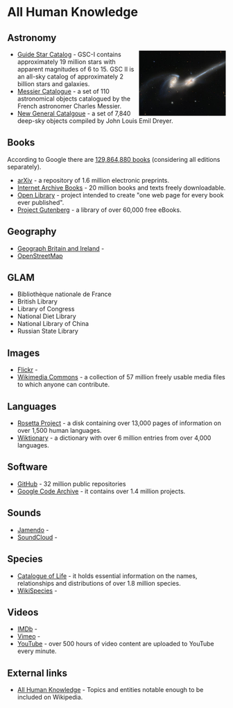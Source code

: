 # All Human Knowledge

## Astronomy
<img align="right" width="200px" src="images/NGC4676.jpg" />

* [Guide Star Catalog](https://archive.stsci.edu/gsc/) - GSC-I contains approximately 19 million stars with apparent magnitudes of 6 to 15. GSC II is an all-sky catalog of approximately 2 billion stars and galaxies.
* [Messier Catalogue](https://en.wikipedia.org/wiki/Messier_object) - a set of 110 astronomical objects catalogued by the French astronomer Charles Messier.
* [New General Catalgoue](https://en.wikipedia.org/wiki/List_of_NGC_objects) - a set of 7,840 deep-sky objects compiled by John Louis Emil Dreyer.

## Books

According to Google there are [129,864,880 books](https://booksearch.blogspot.com/2010/08/books-of-world-stand-up-and-be-counted.html) (considering all editions separately).

* [arXiv](https://arxiv.org/) - a repository of 1.6 million electronic preprints.
* [Internet Archive Books](https://archive.org/details/texts) - 20 million books and texts freely downloadable.
* [Open Library](https://openlibrary.org/) - project intended to create "one web page for every book ever published".
* [Project Gutenberg](https://www.gutenberg.org/) - a library of over 60,000 free eBooks.

## Geography

* [Geograph Britain and Ireland](https://www.geograph.org.uk/) - 
* [OpenStreetMap](https://www.openstreetmap.org/)

## GLAM

* Bibliothèque nationale de France
* British Library
* Library of Congress
* National Diet Library
* National Library of China
* Russian State Library

## Images

* [Flickr](https://www.flickr.com/) - 
* [Wikimedia Commons](https://commons.wikimedia.org/) - a collection of 57 million freely usable media files to which anyone can contribute.

## Languages

* [Rosetta Project](https://rosettaproject.org/) - a disk containing over 13,000 pages of information on over 1,500 human languages.
* [Wiktionary](https://en.wiktionary.org/) - a dictionary with over 6 million entries from over 4,000 languages.

## Software

* [GitHub](https://github.com/) - 32 million public repositories
* [Google Code Archive](https://code.google.com/archive/) -  it contains over 1.4 million projects.

## Sounds

* [Jamendo](https://www.jamendo.com/) - 
* [SoundCloud](https://soundcloud.com/) - 

## Species

* [Catalogue of Life](http://www.catalogueoflife.org/) - it holds essential information on the names, relationships and distributions of over 1.8 million species.
* [WikiSpecies](https://species.wikimedia.org/) - 

## Videos

* [IMDb](https://www.imdb.com/) - 
* [Vimeo](https://vimeo.com/) - 
* [YouTube](https://www.youtube.com/) - over 500 hours of video content are uploaded to YouTube every minute.

## External links

* [All Human Knowledge](https://en.wikipedia.org/wiki/User:Emijrp/All_Human_Knowledge) - Topics and entities notable enough to be included on Wikipedia.
